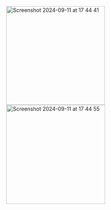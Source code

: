 


<img width="264" alt="Screenshot 2024-09-11 at 17 44 41" src="https://github.com/user-attachments/assets/21f9eeae-0702-40bb-8a47-c3c95d1bacaf">
<img width="265" alt="Screenshot 2024-09-11 at 17 44 55" src="https://github.com/user-attachments/assets/fb131bbe-b6b2-4fd8-8b14-f65eeb6b732d">
